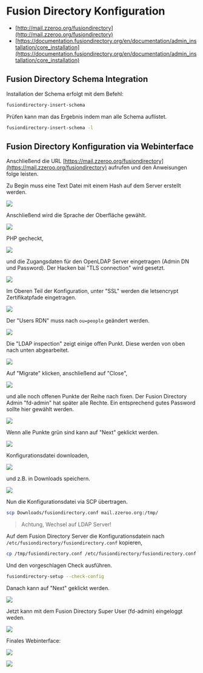 # Fusion Directory Konfiguration

* [http://mail.zzeroo.org/fusiondirectory](http://mail.zzeroo.org/fusiondirectory)
* [https://documentation.fusiondirectory.org/en/documentation/admin_installation/core_installation](https://documentation.fusiondirectory.org/en/documentation/admin_installation/core_installation)

## Fusion Directory Schema Integration

Installation der Schema erfolgt mit dem Befehl:

```bash
fusiondirectory-insert-schema
```

Prüfen kann man das Ergebnis indem man alle Schema auflistet.

```bash
fusiondirectory-insert-schema -l
```

## Fusion Directory Konfiguration via Webinterface

Anschließend die URL [https://mail.zzeroo.org/fusiondirectory](https://mail.zzeroo.org/fusiondirectory) aufrufen und den Anweisungen folge leisten.

Zu Begin muss eine Text Datei mit einem Hash auf dem Server erstellt werden.

[![](../images/fusiondirectory-konfiguration-01.png)](../images/fusiondirectory-konfiguration-01.png)

Anschließend wird die Sprache der Oberfläche gewählt.

[![](../images/fusiondirectory-konfiguration-02.png)](../images/fusiondirectory-konfiguration-02.png)

PHP gecheckt, 

[![](../images/fusiondirectory-konfiguration-03.png)](../images/fusiondirectory-konfiguration-03.png)

und die Zugangsdaten für den OpenLDAP Server eingetragen (Admin DN und Password). Der Hacken bai "TLS connection" wird gesetzt.

[![](../images/fusiondirectory-konfiguration-04.png)](../images/fusiondirectory-konfiguration-04.png)

Im Oberen Teil der Konfiguration, unter "SSL" werden die letsencrypt Zertifikatpfade eingetragen.

[![](../images/fusiondirectory-konfiguration-05.png)](../images/fusiondirectory-konfiguration-05.png)

Der "Users RDN" muss nach `ou=people` geändert werden.

[![](../images/fusiondirectory-konfiguration-06.png)](../images/fusiondirectory-konfiguration-06.png)

Die "LDAP inspection" zeigt einige offen Punkt. Diese werden von oben nach unten abgearbeitet.

[![](../images/fusiondirectory-konfiguration-07.png)](../images/fusiondirectory-konfiguration-07.png)

Auf "Migrate" klicken, anschließend auf "Close",

[![](../images/fusiondirectory-konfiguration-08.png)](../images/fusiondirectory-konfiguration-08.png)

und alle noch offenen Punkte der Reihe nach fixen. Der Fusion Directory Admin "fd-admin" hat später alle Rechte. Ein entsprechend gutes Password sollte hier gewählt werden.

[![](../images/fusiondirectory-konfiguration-09.png)](../images/fusiondirectory-konfiguration-09.png)

Wenn alle Punkte grün sind kann auf "Next" geklickt werden.

[![](../images/fusiondirectory-konfiguration-10.png)](../images/fusiondirectory-konfiguration-10.png)

Konfigurationsdatei downloaden,

[![](../images/fusiondirectory-konfiguration-11.png)](../images/fusiondirectory-konfiguration-11.png)

und z.B. in Downloads speichern.

[![](../images/fusiondirectory-konfiguration-12.png)](../images/fusiondirectory-konfiguration-12.png)

Nun die Konfigurationsdatei via SCP übertragen.

```bash
scp Downloads/fusiondirectory.conf mail.zzeroo.org:/tmp/
```

> Achtung, Wechsel auf LDAP Server!

Auf dem Fusion Directory Server die Konfigurationsdatein nach `/etc/fusiondirectory/fusiondirectory.conf` kopieren,

```bash
cp /tmp/fusiondirectory.conf /etc/fusiondirectory/fusiondirectory.conf 
```

Und den vorgeschlagen Check ausführen.

```bash
fusiondirectory-setup --check-config 
```

Danach kann auf "Next" geklickt werden.

[![](../images/fusiondirectory-konfiguration-13.png)](../images/fusiondirectory-konfiguration-13.png)


Jetzt kann mit dem Fusion Directory Super User (fd-admin) eingeloggt weden.

[![](../images/fusiondirectory-konfiguration-14.png)](../images/fusiondirectory-konfiguration-14.png)

Finales Webinterface:

[![](../images/fusiondirectory-konfiguration-15.png)](../images/fusiondirectory-konfiguration-15.png)

[![](../images/fusiondirectory-konfiguration-16.png)](../images/fusiondirectory-konfiguration-16.png)

